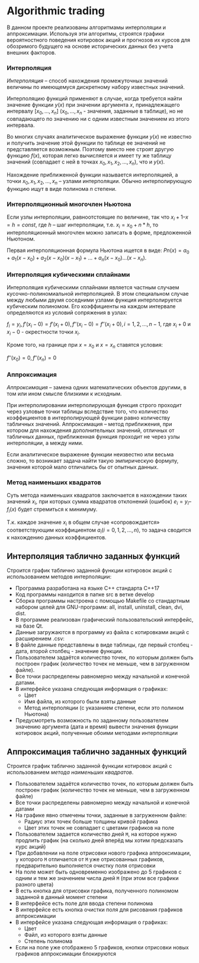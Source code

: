 # Algorithmic trading

В данном проекте реализованы алгоритмамы интерполяции и аппроксимации. Используя эти алгоритмы, строятся графики вероятностного поведения котировок акций и прогнозов их курсов для обозримого будущего на основе исторических данных без учета внешних факторов.


### Интерполяция

*Интерполяция* – способ нахождения промежуточных значений величины по имеющемуся дискретному набору известных значений.

Интерполяцию функций применяют в случае, когда требуется найти значение функции $`y(х)`$ при значении аргумента $`x`$, принадлежащего интервалу $`[x_0, ..., x_n]`$ ($`x_0, ..., x_n`$ - значения, заданные в таблице), но не совпадающего по значению ни с одним известным значением из этого интервала.

Во многих случаях аналитическое выражение функции $`y(х)`$ не известно и получить значение этой функции по таблице ее значений не представляется возможным. Поэтому вместо нее строят другую функцию $`f(x)`$, которая легко вычисляется и имеет ту же таблицу значений 
(совпадает с ней в точках $`x_0, x_1, x_2,..., x_n`$), что и $`y(x)`$.

Нахождение приближенной функции называется интерполяцией, а точки $`x_0, x_1, x_2, ..., x_n`$ – узлами интерполяции.
Обычно интерполирующую функцию ищут в виде полинома $`n`$ степени.

### Интерполяционный многочлен Ньютона

Если узлы интерполяции, равноотстоящие по величине, так что $`x_i + 1 – x = h = const`$,
где $`h`$ – шаг интерполяции, т.е. $`x_i = x_0 + n * h`$, то интерполяционный многочлен можно записать в форме, предложенной Ньютоном.

Первая интерполяционная формула Ньютона ищется в виде: $`Pn(x) = a_0 + a_1(x - x_0) + a_2(x - x_0)(x - x_1) + ... + a_n(x - x_0)...(x - x_n)`$.

### Интерполяция кубическими сплайнами

Интерполяция кубическими сплайнами является частным случаем кусочно-полиномиальной интерполяцией. 
В этом специальном случае между любыми двумя соседними узлами функция интерполируется кубическим полиномом. 
Его коэффициенты на каждом интервале определяются из условий сопряжения в узлах:

$`f_i = y_i, f'(x_i - 0) = f'(x_i + 0), f''(x_i - 0) = f''(x_i + 0), i = 1, 2, ..., n - 1`$, где $`x_i + 0`$ и $`x_i - 0`$ - окрестности точки $`x_i`$.

Кроме того, на границе при $`x = x_0`$ и $`x = x_n`$ ставятся условия:

$`f''(x_0) = 0, f''(x_n) = 0`$

### Аппроксимация

*Аппроксимация* – замена одних математических объектов другими, в том или ином смысле близкими к исходным.

При интерполировании интерполирующая функция строго проходит через узловые точки таблицы вследствие того, что количество
коэффициентов в интерполирующей функции равно количеству табличных значений.
Аппроксимация – метод приближения, при котором для нахождения дополнительных значений, отличных от табличных данных, приближенная
функция проходит не через узлы интерполяции, а между ними.

Если аналитическое выражение функции неизвестно или весьма сложно, то возникает задача найти такую эмпирическую формулу, значения которой мало отличались бы от опытных данных.

### Метод наименьших квадратов

Суть метода наименьших квадратов заключается в нахождении таких значений $`х_i`$, при которых сумма квадратов отклонений (ошибок) $`e_i = y_i – f_i(x)`$ будет стремиться к минимуму.

Т.к. каждое значение $`х_i`$ в общем случае «сопровождается» соответствующим коэффициентом $`a_i (i = 0, 1, 2, ..., n)`$, то задача сводится к нахождению данных коэффициентов.



## Интерполяция таблично заданных функций

Строится график таблично заданной функции котировок акций с использованием методов интерполяции:

- Программа разработана на языке C++ стандарта C++17
- Код программы находится в папке src в ветке develop
- Сборка программы настроена с помощью Makefile со стандартным набором целей для GNU-программ: all, install, uninstall, clean, dvi, dist.
- В программе реализован графический пользовательский интерфейс, на базе Qt.
- Данные загружаются в программу из файла с котировками акций с расширением .csv:
- В файле данные представлены в виде таблицы, где первый столбец - дата, второй столбец - значение функции.
- Пользователем задаётся количество точек, по которым должен быть построен график (количество точек не меньше, чем в загруженном файле).
- Все точки распределены равномерно между начальной и конечной датами.
- В интерфейсе указана следующая информация о графиках:
  - Цвет
  - Имя файла, из которого были взяты данные
  - Метод интерполяции (с указанием степени, если это полином Ньютона)
- Предусмотреть возможность по заданному пользователем значению аргумента (дата и время) вывести значения функции котировок акций, полученные обоими методами интерполяции

## Аппроксимация таблично заданных функций

Строится график таблично заданной функции котировок акций с использованием *метода наименьших квадратов*.

- Пользователем задаётся количество точек, по которым должен быть построен график (количество точек не меньше, чем в загруженном файле)
- Все точки распределены равномерно между начальной и конечной датами
- На графике явно отмечены точки, заданные в загруженном файле:
  - Радиус этих точек больше толщины кривой графика
  - Цвет этих точек не совпадает с цветами графиков на поле
- Пользователем задается количество дней `M`, на которое нужно продлить график (на сколько дней вперёд мы хотим предсказать курс акций)
- При добавлении на поле отрисовки нового графика аппроксимации, у которого `M` отличается от `M` уже отрисованных графиков, предварительно выполняется очистку поля отрисовки
- На поле может быть одновременно изображено до 5 графиков с одним и тем же значением числа дней `M` (при этом все графики разного цвета)
- В есть кнопка для отрисовки графика, полученного полиномом заданной в данный момент степени
- В интерфейсе есть поле для ввода степени полинома
- В интерфейсе есть кнопка очистки поля для рисования графиков аппроксимации
- В интерфейсе указана следующая информация о графиках:
  - Цвет
  - Файл, из которого взяты данные
  - Степень полинома
- Если на поле уже отображено 5 графиков, кнопки отрисовки новых графиков аппроксимации блокируются
